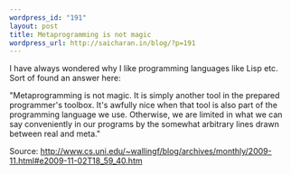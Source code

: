 ```yaml
--- 
wordpress_id: "191"
layout: post
title: Metaprogramming is not magic
wordpress_url: http://saicharan.in/blog/?p=191
---
```

I have always wondered why I like programming languages like Lisp etc. Sort of found an answer here:

"Metaprogramming is not magic. It is simply another tool in the prepared programmer's toolbox. It's awfully nice when that tool is also part of the programming language we use. Otherwise, we are limited in what we can say conveniently in our programs by the somewhat arbitrary lines drawn between real and meta."

Source: <a href="http://www.cs.uni.edu/~wallingf/blog/archives/monthly/2009-11.html#e2009-11-02T18_59_40.htm">http://www.cs.uni.edu/~wallingf/blog/archives/monthly/2009-11.html#e2009-11-02T18_59_40.htm</a>
